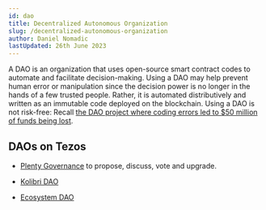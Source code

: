 ```yaml
---
id: dao
title: Decentralized Autonomous Organization
slug: /decentralized-autonomous-organization
author: Daniel Nomadic
lastUpdated: 26th June 2023
---
```


A DAO is an organization that uses open-source smart contract codes to automate and facilitate decision-making.
Using a DAO may help prevent human error or manipulation since the decision power is no longer in the hands of a few trusted people. Rather, it is automated distributively and written as an immutable code deployed on the blockchain.
Using a DAO is not risk-free: Recall [the DAO project where coding errors led to \$50 million of funds being lost](https://www.coindesk.com/understanding-dao-hack-journalists).

## DAOs on Tezos

- [Plenty Governance](https://www.plentydefi.com/vote) to propose, discuss, vote and upgrade.

- [Kolibri DAO](https://governance.kolibri.finance/)

- [Ecosystem DAO](https://tezoscommons.org/ecosystem-dao/) 
